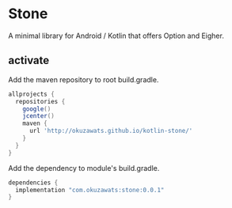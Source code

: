 # Stone
A minimal library for Android / Kotlin that offers Option and Eigher.

## activate
Add the maven repository to root build.gradle.

```groovy
allprojects {
  repositories {
    google()
    jcenter()
    maven {
      url 'http://okuzawats.github.io/kotlin-stone/'
    }
  }
}
```

Add the dependency to module's build.gradle.

```groovy
dependencies {
  implementation "com.okuzawats:stone:0.0.1"
}
```
